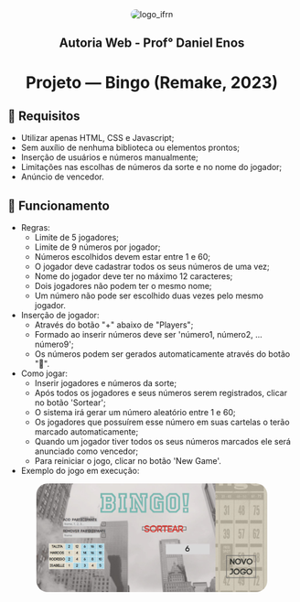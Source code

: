 <div align="center">
  <img src="https://portal.ifrn.edu.br/media/images/10722_O_Diretor_do_IFRN_Campus_Caico_convida_a.width-500.jpg" alt="logo_ifrn" width="250" height="auto" style="border-radius:20px;" />
  <h2>
    Autoria Web - Prof° Daniel Enos
  </h2>
  <h1>
    Projeto — Bingo (Remake, 2023)
  </h1> 
</div>

## :pencil: Requisitos
- Utilizar apenas HTML, CSS e Javascript;
- Sem auxílio de nenhuma biblioteca ou elementos prontos;
- Inserção de usuários e números manualmente;
- Limitações nas escolhas de números da sorte e no nome do jogador;
- Anúncio de vencedor.

## :hammer: Funcionamento
- Regras:
  - Limite de 5 jogadores;
  - Limite de 9 números por jogador;
  - Números escolhidos devem estar entre 1 e 60;
  - O jogador deve cadastrar todos os seus números de uma vez;
  - Nome do jogador deve ter no máximo 12 caracteres;
  - Dois jogadores não podem ter o mesmo nome;
  - Um número não pode ser escolhido duas vezes pelo mesmo jogador.
- Inserção de jogador:
  - Através do botão "+" abaixo de "Players";
  - Formado ao inserir números deve ser 'número1, número2, ... número9';
  - Os números podem ser gerados automaticamente através do botão "🎲".
- Como jogar:
  - Inserir jogadores e números da sorte;
  - Após todos os jogadores e seus números serem registrados, clicar no botão 'Sortear';
  - O sistema irá gerar um número aleatório entre 1 e 60;
  - Os jogadores que possuírem esse número em suas cartelas o terão marcado automaticamente;
  - Quando um jogador tiver todos os seus números marcados ele será anunciado como vencedor;
  - Para reiniciar o jogo, clicar no botão 'New Game'.
- Exemplo do jogo em execução:
<div align="center">
  <img src="https://github.com/isabelleqga/Bingo/blob/main/img/exemplo.JPG?raw=true" alt="exemplo" width="80%" height="auto" style="border-radius:20px;" />
</div>
